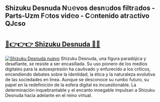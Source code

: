 ## Shizuku Desnuda N𝚞𝚎vos desn𝚞dos filtr𝚊dos - Parts-Uzm F𝚘tos vid𝚎o - C𝚘ntenido atr𝚊ctivo QJcso

# <h2><a href="http://mb8fos.tromn.icu/?c=Shizuku+Desnuda">🔗👉👉👉 Shizuku Desnuda 🔗🔗</a></h2>

[![Shizuku Desnuda nuevo](https://i.imgur.com/pEAQMta.gif)](http://mb8fos.tromn.icu/?c=Shizuku+Desnuda)
Shizuku Desnuda, una figura paradójica y desafiante, se resiste a ser encasillada. Su uso pionero de los medios digitales para la autoexpresión ha cautivado y enfurecido a los críticos, encendiendo debates sobre la identidad, la ética y la naturaleza evolutiva de las sociedades en línea. Aunque se desconoce su rumbo futuro, su papel en la redefinición de la esfera digital es incuestionable. La determinación inquebrantable y el encanto innegable impulsan a Shizuku Desnuda hacia adelante en el reino virtual.
